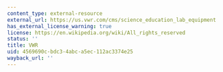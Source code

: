 ```yaml
---
content_type: external-resource
external_url: https://us.vwr.com/cms/science_education_lab_equipment
has_external_license_warning: true
license: https://en.wikipedia.org/wiki/All_rights_reserved
status: ''
title: VWR
uid: 4569690c-bdc3-4abc-a5ec-112ac3374e25
wayback_url: ''
---
```

